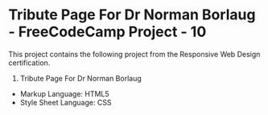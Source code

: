 # Tribute Page For Dr Norman Borlaug - FreeCodeCamp Project - 10
This project contains the following project from the Responsive Web Design certification. 
1. Tribute Page For Dr Norman Borlaug
- Markup Language: HTML5
- Style Sheet Language: CSS